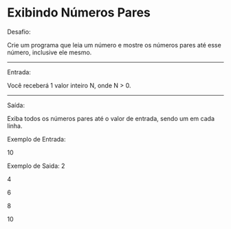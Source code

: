 
# Exibindo Números Pares

Desafio:

 Crie um programa que leia um número e mostre os números pares
até esse número, inclusive ele mesmo.

---

Entrada:

Você receberá 1 valor inteiro N, onde N > 0.

---

Saída:

Exiba todos os números pares até o valor de entrada, sendo um
em cada linha.


Exemplo de Entrada:

10 

Exemplo de Saida:
2

4

6

8

10